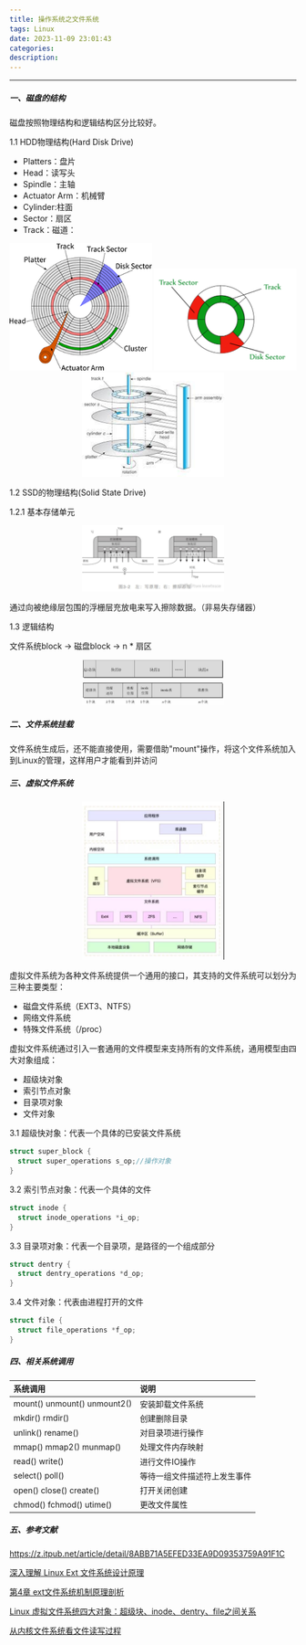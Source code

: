 ```yaml
---
title: 操作系统之文件系统
tags: Linux
date: 2023-11-09 23:01:43
categories:
description:
---
```


--------

##### 一、磁盘的结构
磁盘按照物理结构和逻辑结构区分比较好。

1.1 HDD物理结构(Hard Disk Drive)
+ Platters：盘片
+ Head：读写头
+ Spindle：主轴
+ Actuator Arm：机械臂
+ Cylinder:柱面
+ Sector：扇区
+ Track：磁道：

<center>
    <img src="../images/hard-disk-structure.png" width="250"/>
    <img src="../images/hard-disk-structure-2.jpeg" width="250"/>
    <img src="../images/hard-disk-structure-3.jpeg" width="250"/>
</center>

1.2 SSD的物理结构(Solid State Drive)

1.2.1 基本存储单元
<center>
    <img src="../images/ssd-unit.jpg" width="250"/>
</center>

通过向被绝缘层包围的浮栅层充放电来写入擦除数据。（非易失存储器）

1.3 逻辑结构

文件系统block -> 磁盘block -> n * 扇区

<center>
    <img src="../images/file_system_ext2_group.jpeg" width="250"/>
</center>

<center>
    <img src="../images/file_system_ext2_block.jpeg" width="250"/>
</center>



##### 二、文件系统挂载

文件系统生成后，还不能直接使用，需要借助"mount"操作，将这个文件系统加入到Linux的管理，这样用户才能看到并访问


##### 三、虚拟文件系统

<center>
    <img src="../images/file_system_structure.jpg" width="250"/>
</center>


虚拟文件系统为各种文件系统提供一个通用的接口，其支持的文件系统可以划分为三种主要类型：
+ 磁盘文件系统（EXT3、NTFS）
+ 网络文件系统
+ 特殊文件系统（/proc）

虚拟文件系统通过引入一套通用的文件模型来支持所有的文件系统，通用模型由四大对象组成：
+ 超级块对象
+ 索引节点对象
+ 目录项对象
+ 文件对象

3.1 超级快对象：代表一个具体的已安装文件系统
```c
struct super_block {
  struct super_operations s_op;//操作对象
}
```

3.2 索引节点对象：代表一个具体的文件
```c
struct inode {
  struct inode_operations *i_op;
}
```

3.3 目录项对象：代表一个目录项，是路径的一个组成部分
```c
struct dentry {
  struct dentry_operations *d_op;
}
```

3.4 文件对象：代表由进程打开的文件
```c
struct file {
  struct file_operations *f_op;
}
```


##### 四、相关系统调用


| 系统调用                      | 说明                     |
|:-----------------------------|:------------------------|
| mount() unmount() unmount2() | 安装卸载文件系统           |
| mkdir() rmdir()              | 创建删除目录              |
| unlink() rename()            | 对目录项进行操作           |
| mmap() mmap2() munmap()      | 处理文件内存映射           |
| read() write()               | 进行文件IO操作            |
| select() poll()              | 等待一组文件描述符上发生事件 |
| open() close() create()      | 打开关闭创建              |
| chmod() fchmod() utime()     | 更改文件属性              |


##### 五、参考文献

https://z.itpub.net/article/detail/8ABB71A5EFED33EA9D09353759A91F1C

[深入理解 Linux Ext 文件系统设计原理](http://chuquan.me/2022/05/01/understand-principle-of-filesystem/)

[第4章 ext文件系统机制原理剖析 ](https://www.cnblogs.com/f-ck-need-u/p/7016077.html#auto_id_4)

[Linux 虚拟文件系统四大对象：超级块、inode、dentry、file之间关系](https://www.eet-china.com/mp/a38145.html)

[从内核文件系统看文件读写过程 ](https://www.cnblogs.com/huxiao-tee/p/4657851.html)